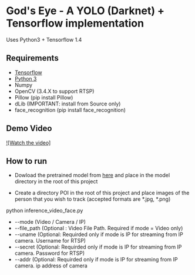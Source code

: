 # God's Eye - A YOLO (Darknet) + Tensorflow implementation

Uses Python3 + Tensorflow 1.4

## Requirements

- [Tensorflow](https://www.tensorflow.org/)
- [Python 3](https://www.python.org/)
- Numpy
- OpenCV (3.4.X to support RTSP)
- Pillow (pip install Pillow)
- dLib (IMPORTANT: install from Source only)
- face_recognition (pip install face_recognition)

## Demo Video

[![Watch the video]](https://www.youtube.com/watch?v=89ardoKIjKc)


## How to run

- Dowload the pretrained model from [here](https://drive.google.com/file/d/1vW0wEo-1Db4IaVPDgMtMa2_NeyvAc04U/view?usp=sharing) and place in the model directory in the root of this project

- Create a directory POI in the root of this project and place images of the person that you wish to track (accepted formats are *.jpg, *.png)


python inference_video_face.py <args>
  
- --mode (Video / Camera / IP)
- --file_path (Optional : Video File Path. Required if mode = Video only)
- --uname (Optional: Requirded only if mode is IP for streaming from IP camera. Username for RTSP)
- --secret (Optional: Requirded only if mode is IP for streaming from IP camera. Password for RTSP)
- --addr (Optional: Requirded only if mode is IP for streaming from IP camera. ip address of camera



